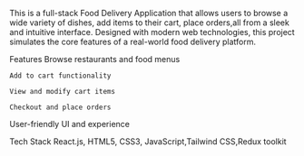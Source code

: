 This is a full-stack Food Delivery Application that allows users to browse a wide variety of dishes, add items to their cart, place orders,all from a sleek and intuitive interface. Designed with modern web technologies, this project simulates the core features of a real-world food delivery platform.

 Features
     Browse restaurants and food menus
   
    Add to cart functionality

    View and modify cart items

    Checkout and place orders

 User-friendly UI and experience

Tech Stack
React.js, HTML5, CSS3, JavaScript,Tailwind CSS,Redux toolkit

